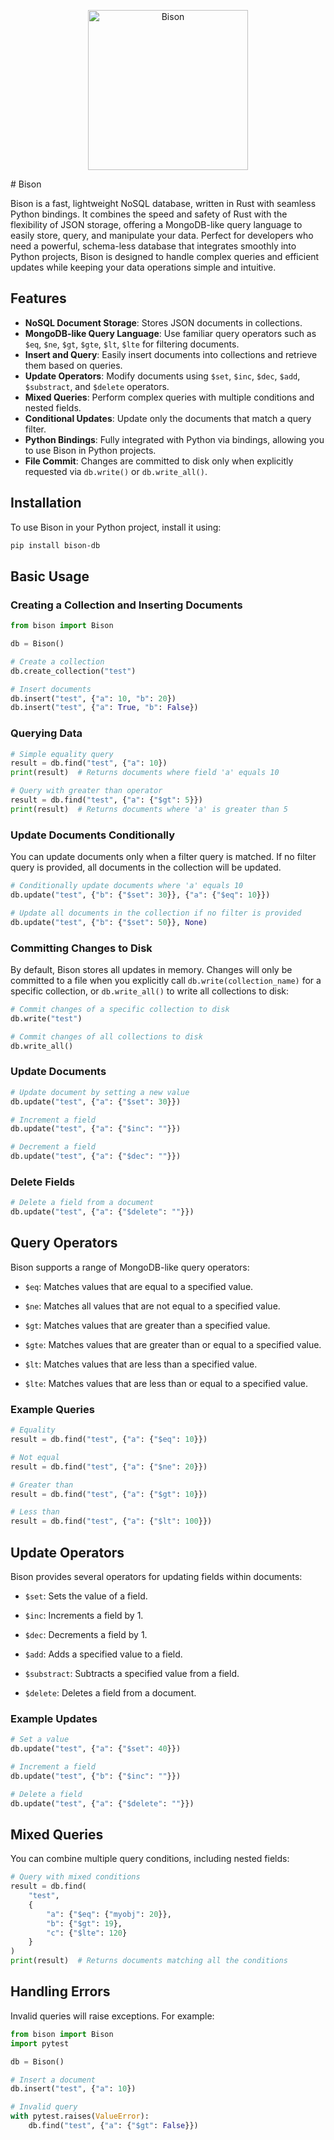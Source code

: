 <p align="center">
<img src="https://github.com/user-attachments/assets/9ba39171-29d6-4d4c-8ab8-fd1c9687b83d" alt="Bison" width="256" height="256"></a>
</p>
# Bison

Bison is a fast, lightweight NoSQL database, written in Rust with seamless Python bindings. It combines the speed and safety of Rust with the flexibility of JSON storage, offering a MongoDB-like query language to easily store, query, and manipulate your data. Perfect for developers who need a powerful, schema-less database that integrates smoothly into Python projects, Bison is designed to handle complex queries and efficient updates while keeping your data operations simple and intuitive.

## Features

- **NoSQL Document Storage**: Stores JSON documents in collections.
- **MongoDB-like Query Language**: Use familiar query operators such as `$eq`, `$ne`, `$gt`, `$gte`, `$lt`, `$lte` for filtering documents.
- **Insert and Query**: Easily insert documents into collections and retrieve them based on queries.
- **Update Operators**: Modify documents using `$set`, `$inc`, `$dec`, `$add`, `$substract`, and `$delete` operators.
- **Mixed Queries**: Perform complex queries with multiple conditions and nested fields.
- **Conditional Updates**: Update only the documents that match a query filter.
- **Python Bindings**: Fully integrated with Python via bindings, allowing you to use Bison in Python projects.
- **File Commit**: Changes are committed to disk only when explicitly requested via `db.write()` or `db.write_all()`.

## Installation

To use Bison in your Python project, install it using:

```bash
pip install bison-db
```

## Basic Usage

### Creating a Collection and Inserting Documents


```python
from bison import Bison

db = Bison()

# Create a collection
db.create_collection("test")

# Insert documents
db.insert("test", {"a": 10, "b": 20})
db.insert("test", {"a": True, "b": False})
```

### Querying Data


```python
# Simple equality query
result = db.find("test", {"a": 10})
print(result)  # Returns documents where field 'a' equals 10

# Query with greater than operator
result = db.find("test", {"a": {"$gt": 5}})
print(result)  # Returns documents where 'a' is greater than 5
```

### Update Documents Conditionally

You can update documents only when a filter query is matched. If no filter query is provided, all documents in the collection will be updated.


```python
# Conditionally update documents where 'a' equals 10
db.update("test", {"b": {"$set": 30}}, {"a": {"$eq": 10}})

# Update all documents in the collection if no filter is provided
db.update("test", {"b": {"$set": 50}}, None)
```

### Committing Changes to Disk
By default, Bison stores all updates in memory. Changes will only be committed to a file when you explicitly call `db.write(collection_name)` for a specific collection, or `db.write_all()` to write all collections to disk:

```python
# Commit changes of a specific collection to disk
db.write("test")

# Commit changes of all collections to disk
db.write_all()
```

### Update Documents


```python
# Update document by setting a new value
db.update("test", {"a": {"$set": 30}})

# Increment a field
db.update("test", {"a": {"$inc": ""}})

# Decrement a field
db.update("test", {"a": {"$dec": ""}})
```

### Delete Fields


```python
# Delete a field from a document
db.update("test", {"a": {"$delete": ""}})
```

## Query Operators

Bison supports a range of MongoDB-like query operators:

- `$eq`: Matches values that are equal to a specified value.

- `$ne`: Matches all values that are not equal to a specified value.

- `$gt`: Matches values that are greater than a specified value.

- `$gte`: Matches values that are greater than or equal to a specified value.

- `$lt`: Matches values that are less than a specified value.

- `$lte`: Matches values that are less than or equal to a specified value.

### Example Queries


```python
# Equality
result = db.find("test", {"a": {"$eq": 10}})

# Not equal
result = db.find("test", {"a": {"$ne": 20}})

# Greater than
result = db.find("test", {"a": {"$gt": 10}})

# Less than
result = db.find("test", {"a": {"$lt": 100}})
```

## Update Operators

Bison provides several operators for updating fields within documents:

- `$set`: Sets the value of a field.

- `$inc`: Increments a field by 1.

- `$dec`: Decrements a field by 1.

- `$add`: Adds a specified value to a field.

- `$substract`: Subtracts a specified value from a field.

- `$delete`: Deletes a field from a document.

### Example Updates


```python
# Set a value
db.update("test", {"a": {"$set": 40}})

# Increment a field
db.update("test", {"b": {"$inc": ""}})

# Delete a field
db.update("test", {"a": {"$delete": ""}})
```

## Mixed Queries

You can combine multiple query conditions, including nested fields:


```python
# Query with mixed conditions
result = db.find(
    "test",
    {
        "a": {"$eq": {"myobj": 20}},
        "b": {"$gt": 19},
        "c": {"$lte": 120}
    }
)
print(result)  # Returns documents matching all the conditions
```

## Handling Errors

Invalid queries will raise exceptions. For example:


```python
from bison import Bison
import pytest

db = Bison()

# Insert a document
db.insert("test", {"a": 10})

# Invalid query
with pytest.raises(ValueError):
    db.find("test", {"a": {"$gt": False}})
```
